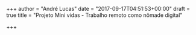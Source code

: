 +++
author = "André Lucas"
date = "2017-09-17T04:51:53+00:00"
draft = true
title = "Projeto Mini vidas - Trabalho remoto como nômade digital"

+++
